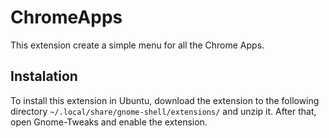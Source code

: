 # ChromeApps

This extension create a simple menu for all the Chrome Apps.

## Instalation

To install this extension in Ubuntu, download the extension to the following directory `~/.local/share/gnome-shell/extensions/` and unzip it. After that, open Gnome-Tweaks and enable the extension.